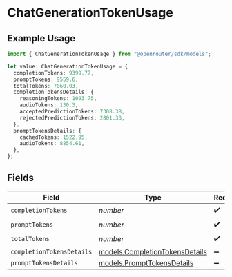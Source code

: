 # ChatGenerationTokenUsage

## Example Usage

```typescript
import { ChatGenerationTokenUsage } from "@openrouter/sdk/models";

let value: ChatGenerationTokenUsage = {
  completionTokens: 9399.77,
  promptTokens: 9559.6,
  totalTokens: 7060.03,
  completionTokensDetails: {
    reasoningTokens: 1093.75,
    audioTokens: 130.3,
    acceptedPredictionTokens: 7308.38,
    rejectedPredictionTokens: 2801.33,
  },
  promptTokensDetails: {
    cachedTokens: 1522.95,
    audioTokens: 8854.61,
  },
};
```

## Fields

| Field                                                                  | Type                                                                   | Required                                                               | Description                                                            |
| ---------------------------------------------------------------------- | ---------------------------------------------------------------------- | ---------------------------------------------------------------------- | ---------------------------------------------------------------------- |
| `completionTokens`                                                     | *number*                                                               | :heavy_check_mark:                                                     | N/A                                                                    |
| `promptTokens`                                                         | *number*                                                               | :heavy_check_mark:                                                     | N/A                                                                    |
| `totalTokens`                                                          | *number*                                                               | :heavy_check_mark:                                                     | N/A                                                                    |
| `completionTokensDetails`                                              | [models.CompletionTokensDetails](../models/completiontokensdetails.md) | :heavy_minus_sign:                                                     | N/A                                                                    |
| `promptTokensDetails`                                                  | [models.PromptTokensDetails](../models/prompttokensdetails.md)         | :heavy_minus_sign:                                                     | N/A                                                                    |